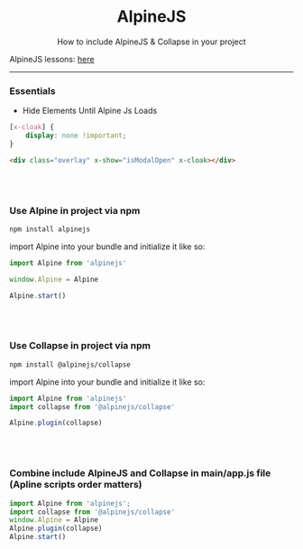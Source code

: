 <h1 align=center>AlpineJS</h1>
<p align=center>How to include AlpineJS &amp; Collapse in your project</p>

AlpineJS lessons: [here](https://laracasts.com/series/alpine-essentials/episodes/1)

<hr />

### Essentials

  - Hide Elements Until Alpine Js Loads

  ```css
  [x-cloak] {
      display: none !important;
  }
  ```
  ```html
  <div class="overlay" x-show="isModalOpen" x-cloak></div>
  ```
  
<br />
<br />

### Use Alpine in project via npm

```bash
npm install alpinejs
```

import Alpine into your bundle and initialize it like so:
  ```js
  import Alpine from 'alpinejs'

  window.Alpine = Alpine

  Alpine.start()
  ```
<br />
<br />

### Use Collapse in project via npm

```bash
npm install @alpinejs/collapse
```
import Alpine into your bundle and initialize it like so:
  ```js
  import Alpine from 'alpinejs'
  import collapse from '@alpinejs/collapse'

  Alpine.plugin(collapse)
  ```
  
<br />
<br />

### Combine include AlpineJS and Collapse in main/app.js file (Apline scripts order matters)

```js
import Alpine from 'alpinejs';
import collapse from '@alpinejs/collapse'
window.Alpine = Alpine
Alpine.plugin(collapse)
Alpine.start()
```
